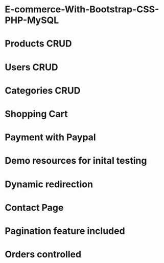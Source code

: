 # E-commerce-With-Bootstrap-CSS-PHP-MySQL
# Products CRUD
# Users CRUD
# Categories CRUD
# Shopping Cart
# Payment with Paypal
# Demo resources for inital testing
# Dynamic redirection 
# Contact Page
# Pagination feature included
# Orders controlled
